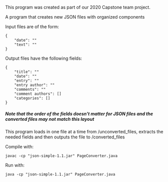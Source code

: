 This program was created as part of our 2020 Capstone team project. 

A program that creates new JSON files with organized components

Input files are of the form:

```
{
	"date": ""
	"text": ""
}
```

Output files have the following fields:

```
{
	"title": ""
	"date": ""
	"entry": ""
	"entry author": ""
	"comments": ""
	"comment authors": []
	"categories": []
}
```
##### Note that the order of the fields doesn't matter for JSON files and the converted files may not match this layout

This program loads in one file at a time from /unconverted_files, extracts the needed fields and then outputs the file to /converted_files

Compile with: 
```
javac -cp "json-simple-1.1.jar" PageConverter.java
```

Run with: 
```
java -cp "json-simple-1.1.jar" PageConverter.java
```
